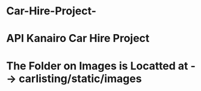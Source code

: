 # Car-Hire-Project-
# API Kanairo Car Hire Project
# The Folder on Images is Locatted at --> carlisting/static/images
